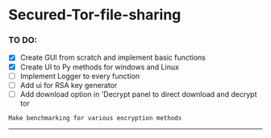 # Secured-Tor-file-sharing

### TO DO:

- [x] Create GUI from scratch and implement basic functions
- [x] Create UI to Py methods for windows and Linux
- [ ] Implement Logger to every function
- [ ] Add ui for RSA key generator
- [ ] Add download option in 'Decrypt panel to direct download and decrypt tor

`Make benchmarking for various encryption methods
`
- - - -